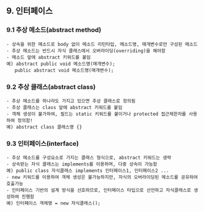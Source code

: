## 9. 인터페이스

### 9.1 추상 메소드(abstract method)
	- 상속을 위한 메소드로 body 없이 메소드 리턴타입, 메소드명, 매개변수로만 구성된 메소드
	- 추상 메소드는 반드시 자식 클래스에서 오버라이딩(overriding)을 해야함
	- 메소드 앞에 abstract 키워드를 붙임
	예) abstract public void 메소드명(매개변수);
	   public abstract void 메소드명(매개변수);
	   
### 9.2 추상 클래스(abstract class)
	- 추상 메소드를 하나라도 가지고 있으면 추상 클래스로 정의됨
	- 추상 클래스는 class 앞에 abstract 키워드를 붙임
	- 객체 생성이 불가하여, 필드는 static 키워드를 붙이거나 protected 접근제한자를 사용하여 정의함!
	예) abstract class 클래스명 {}
	
### 9.3 인터페이스(interface)
	- 추상 메소드를 구성요소로 가지는 클래스 형식으로, abstract 키워드는 생략
	- 상속받는 자식 클래스는 implements를 이용하며, 다중 상속이 가능함
	예) public class 자식클래스 implements 인터페이스1, 인터페이스2 ...
	- new 키워드를 이용하여 객체 생성은 불가능하지만, 자식의 오버라이딩된 메소드를 공유하여 호출가능
	- 인터페이스 기반의 설계 방식을 선호하므로, 인터페이스 타입으로 선언하고 자식클래스로 생성하여 진행함
	예) 인터페이스 객체명 = new 자식클래스();
